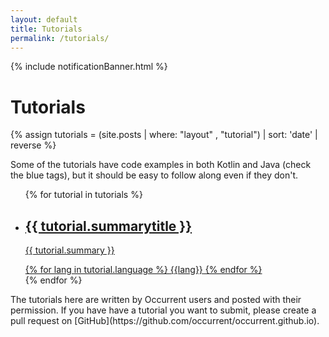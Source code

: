 ```yaml
---
layout: default
title: Tutorials
permalink: /tutorials/
---
```


{% include notificationBanner.html %}

<h1 class="no-margin-top">Tutorials</h1>

{% assign tutorials = (site.posts | where: "layout" , "tutorial") | sort: 'date' | reverse %}

<div class="posts-header" markdown="1">
Some of the tutorials have code examples in both Kotlin and Java (check the blue tags),
but it should be easy to follow along even if they don't.
</div>

<div class="posts-overview">
     <ul class="post-list tutorials">
            {% for tutorial in tutorials %}
            <li class="post-summary">
                <a href="{{ tutorial.url }}">
                    <h2>{{ tutorial.summarytitle }}</h2>
                    <p>{{ tutorial.summary }}</p>
                    <div class="tutorial-languages">
                        {% for lang in tutorial.language %}
                            <span class="tutorial-language">{{lang}}</span>
                        {% endfor %}
                    </div>
                </a>
            </li>
            {% endfor %}
        </ul>
</div>
<div class="posts-footer" markdown="1">
The tutorials here are written by Occurrent users and posted with their permission.
If you have have a tutorial you want to submit, please create a pull request on [GitHub](https://github.com/occurrent/occurrent.github.io).
</div>
